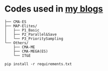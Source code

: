 # Codes used in [my blogs](https://szhaovas.github.io/)
```
├── CMA-ES
├── MAP-Elites/
│   ├── P1_Basic
│   ├── P2_Parallel&Save
│   └── P3_PrioritySampling
└── Others/
    ├── CMA-ME
    ├── CMA-MEGA(ES)
    └── IT&E
```

```
pip install -r requirements.txt
```
